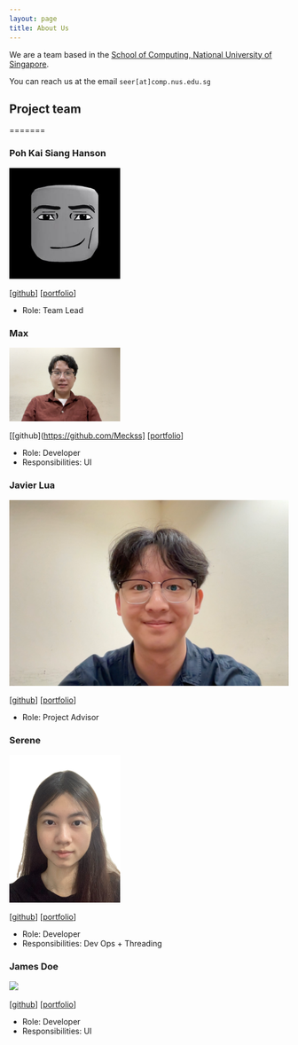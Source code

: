 ```yaml
---
layout: page
title: About Us
---
```


We are a team based in the [School of Computing, National University of Singapore](https://www.comp.nus.edu.sg).

You can reach us at the email `seer[at]comp.nus.edu.sg`

## Project team

=======
### Poh Kai Siang Hanson

<img src="images/hansonpoh.png.jpg" width="200px">

[[github](https://github.com/hansonpoh)]
[[portfolio](team/hansonpoh.md)]

* Role: Team Lead

### Max

<img src="images/meckss.png" width="200px">

[[github](https://github.com/Meckss]
[[portfolio](team/max.md)]

* Role: Developer
* Responsibilities: UI

### Javier Lua

![javier-lua.png](images/javier-lua.png)

[[github](https://github.com/javier-lua)]
[[portfolio](team/javier.md)]
* Role: Project Advisor

### Serene 

<img src="images/serenelwt.png" width="200px">

[[github](https://github.com/serenelwt)]
[[portfolio](team/serenelwt.md)]

* Role: Developer
* Responsibilities: Dev Ops + Threading

### James Doe

<img src="images/johndoe.png" width="200px">

[[github](http://github.com/johndoe)]
[[portfolio](team/johndoe.md)]

* Role: Developer
* Responsibilities: UI
